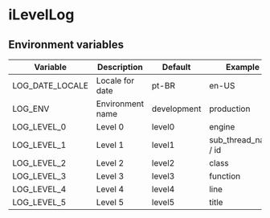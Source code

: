 # iLevelLog

## Environment variables

| Variable        | Description      | Default         | Example              |
| --------------- | ---------------- | --------------- | -------------------- |
| LOG_DATE_LOCALE | Locale for date  | pt-BR           | en-US                |
| LOG_ENV         | Environment name | development     | production           |
| LOG_LEVEL_0     | Level 0          | level0          | engine               |
| LOG_LEVEL_1     | Level 1          | level1          | sub_thread_name / id |
| LOG_LEVEL_2     | Level 2          | level2          | class                |
| LOG_LEVEL_3     | Level 3          | level3          | function             |
| LOG_LEVEL_4     | Level 4          | level4          | line                 |
| LOG_LEVEL_5     | Level 5          | level5          | title                |
